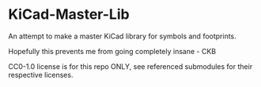 # KiCad-Master-Lib
An attempt to make a master KiCad library for symbols and footprints.

Hopefully this prevents me from going completely insane - CKB

CC0-1.0 license is for this repo ONLY, see referenced submodules for their respective licenses.
